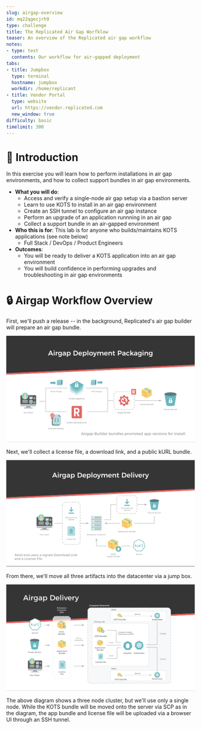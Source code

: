 ```yaml
---
slug: airgap-overview
id: mq22qgecjrh9
type: challenge
title: The Replicated Air Gap Worfklow
teaser: An overview of the Replicated air gap workflow
notes:
- type: text
  contents: Our workflow for air-gapped deployment
tabs:
- title: Jumpbox
  type: terminal
  hostname: jumpbox
  workdir: /home/replicant
- title: Vendor Portal
  type: website
  url: https://vendor.replicated.com
  new_window: true
difficulty: basic
timelimit: 300
---
```


👋 Introduction
===============

In this exercise you will learn how to perform installations in air gap environments, and
how to collect support bundles in air gap environments.

* **What you will do**:
    * Access and verify a single-node air gap setup via a bastion server
    * Learn to use KOTS to install in an air gap environment
    * Create an SSH tunnel to configure an air gap instance
    * Perform an upgrade of an application runnning in an air gap
    * Collect a support bundle in an air-gapped environment
* **Who this is for**: This lab is for anyone who builds/maintains KOTS applications (see note below)
    * Full Stack / DevOps / Product Engineers
* **Outcomes**:
    * You will be ready to deliver a KOTS application into an air gap environment
    * You will build confidence in performing upgrades and troubleshooting in air gap environments

🔒 Airgap Workflow Overview
===========================

First, we'll push a release -- in the background, Replicated's air gap builder will prepare an air gap bundle.

![Air Gap Deployment Packaging](../assets/airgap-slide-1.png)

Next, we'll collect a license file, a download link, and a public kURL bundle.

![Air Gap Deployment Delivery](../assets/airgap-slide-2.png)

From there, we'll move all three artifacts into the datacenter via a jump box.

![Air Gap Delivery](../assets/airgap-slide-3.png)

The above diagram shows a three node cluster, but we'll use only a single node.
While the KOTS bundle will be moved onto the server via SCP as in the diagram,
the app bundle and license file will be uploaded via a browser UI through an SSH tunnel.
